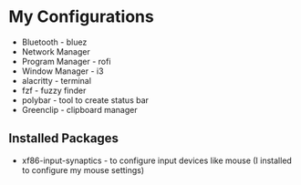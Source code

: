 # My Configurations
- Bluetooth - bluez
- Network Manager
- Program Manager - rofi
- Window Manager - i3
- alacritty - terminal
- fzf - fuzzy finder
- polybar - tool to create status bar
- Greenclip - clipboard manager


## Installed Packages
- xf86-input-synaptics - to configure input devices like mouse (I installed to configure my mouse settings)
